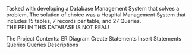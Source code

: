 Tasked with developing a Database Management System that solves a problem, 
The solution of choice was a Hospital Management System that includes 15 tables, 7 records per table, and 27 Queries.  
THE PPI IN THIS DATABASE IS NOT REAL!

The Project Contents:
ER Diagram
Create Statements 
Insert Statements
Queries
Queries Descriptions
